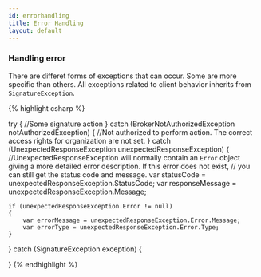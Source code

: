```yaml
---
id: errorhandling
title: Error Handling
layout: default
---
```


<h3 id="errorHandlerHeader">Handling error</h3>

There are differet forms of exceptions that can occur. Some are more specific than others. All exceptions related to client behavior inherits from `SignatureException`. 

{% highlight csharp %}

try
{
    //Some signature action
}
catch (BrokerNotAuthorizedException notAuthorizedException)
{
    //Not authorized to perform action. The correct access rights for organization are not set.
}
catch (UnexpectedResponseException unexpectedResponseException)
{
    //UnexpectedResponseException will normally contain an `Error` object giving a more detailed error description. If this error does not exist, 
    // you can still get the status code and message.
    var statusCode = unexpectedResponseException.StatusCode;
    var responseMessage = unexpectedResponseException.Message;

    if (unexpectedResponseException.Error != null)
    {
        var errorMessage = unexpectedResponseException.Error.Message;
        var errorType = unexpectedResponseException.Error.Type;
    }
}
catch (SignatureException exception)
{
   
}
{% endhighlight %}